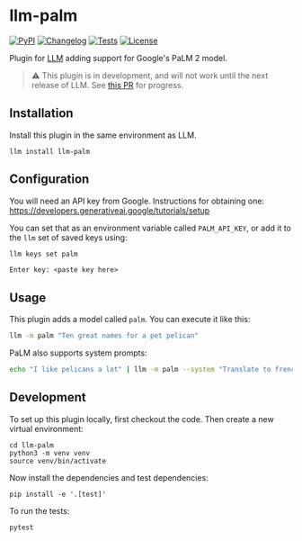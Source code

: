 # llm-palm

[![PyPI](https://img.shields.io/pypi/v/llm-palm.svg)](https://pypi.org/project/llm-palm/)
[![Changelog](https://img.shields.io/github/v/release/simonw/llm-palm?include_prereleases&label=changelog)](https://github.com/simonw/llm-palm/releases)
[![Tests](https://github.com/simonw/llm-palm/workflows/Test/badge.svg)](https://github.com/simonw/llm-palm/actions?query=workflow%3ATest)
[![License](https://img.shields.io/badge/license-Apache%202.0-blue.svg)](https://github.com/simonw/llm-palm/blob/main/LICENSE)

Plugin for [LLM](https://llm.datasette.io/) adding support for Google's PaLM 2 model.

> ⚠️ This plugin is in development, and will not work until the next release of LLM. See [this PR](https://github.com/simonw/llm/pull/65) for progress.

## Installation

Install this plugin in the same environment as LLM.

    llm install llm-palm

## Configuration

You will need an API key from Google. Instructions for obtaining one: https://developers.generativeai.google/tutorials/setup

You can set that as an environment variable called `PALM_API_KEY`, or add it to the `llm` set of saved keys using:

```bash
llm keys set palm
```
```
Enter key: <paste key here>
```

## Usage

This plugin adds a model called `palm`. You can execute it like this:

```bash
llm -m palm "Ten great names for a pet pelican"
```
PaLM also supports system prompts:
```bash
echo "I like pelicans a lot" | llm -m palm --system "Translate to french"
```

## Development

To set up this plugin locally, first checkout the code. Then create a new virtual environment:

    cd llm-palm
    python3 -m venv venv
    source venv/bin/activate

Now install the dependencies and test dependencies:

    pip install -e '.[test]'

To run the tests:

    pytest
